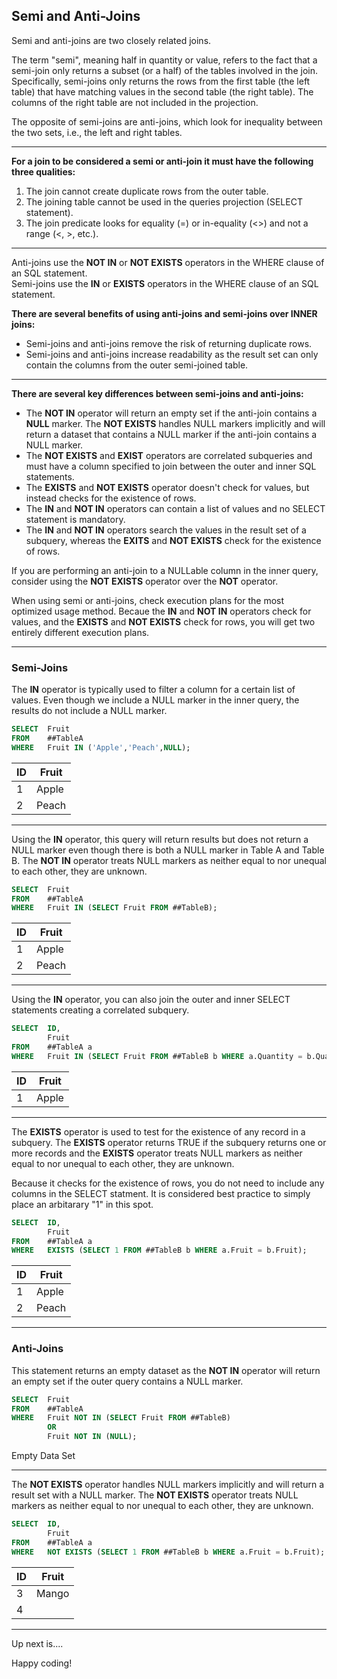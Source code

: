## Semi and Anti-Joins

Semi and anti-joins are two closely related joins.

The term "semi", meaning half in quantity or value, refers to the fact that a semi-join only returns a subset (or a half) of the tables involved in the join.  Specifically, semi-joins only returns the rows from the first table (the left table) that have matching values in the second table (the right table). The columns of the right table are not included in the projection.

The opposite of semi-joins are anti-joins, which look for inequality between the two sets, i.e., the left and right tables.

---

**For a join to be considered a semi or anti-join it must have the following three qualities:**

1)	The join cannot create duplicate rows from the outer table.
2)	The joining table cannot be used in the queries projection (SELECT statement).
3)	The join predicate looks for equality (=) or in-equality (<>) and not a range (<, >, etc.).

---

Anti-joins use the **NOT IN** or **NOT EXISTS** operators in the WHERE clause of an SQL statement.    
Semi-joins use the **IN** or **EXISTS** operators in the WHERE clause of an SQL statement.

**There are several benefits of using anti-joins and semi-joins over INNER joins:**

*  Semi-joins and anti-joins remove the risk of returning duplicate rows.
*  Semi-joins and anti-joins increase readability as the result set can only contain the columns from the outer semi-joined table.

---

**There are several key differences between semi-joins and anti-joins:**

*  The **NOT IN** operator will return an empty set if the anti-join contains a **NULL** marker.  The **NOT EXISTS** handles NULL markers implicitly and will return a dataset that contains a NULL marker if the anti-join contains a NULL marker.
*  The **NOT EXISTS** and **EXIST** operators are correlated subqueries and must have a column specified to join between the outer and inner SQL statements. 
*  The **EXISTS** and **NOT EXISTS** operator doesn't check for values, but instead checks for the existence of rows.
*  The **IN** and **NOT IN** operators can contain a list of values and no SELECT statement is mandatory.
*  The **IN** and **NOT IN** operators search the values in the result set of a subquery, whereas the **EXITS** and **NOT EXISTS** check for the existence of rows.

If you are performing an anti-join to a NULLable column in the inner query, consider using the **NOT EXISTS** operator over the **NOT** operator.

When using semi or anti-joins, check execution plans for the most optimized usage method.  Becaue the **IN** and **NOT IN** operators check for values, and the **EXISTS** and **NOT EXISTS** check for rows, you will get two entirely different execution plans.

---
### Semi-Joins

The **IN** operator is typically used to filter a column for a certain list of values.  Even though we include a NULL marker in the inner query, the results do not include a NULL marker.

```sql
SELECT  Fruit
FROM    ##TableA
WHERE   Fruit IN ('Apple','Peach',NULL);
```

| ID | Fruit |
|----|-------|
|  1 | Apple |
|  2 | Peach |

----

Using the **IN** operator, this query will return results but does not return a NULL marker even though there is both a NULL marker in Table A and Table B.  The **NOT IN** operator treats NULL markers as neither equal to nor unequal to each other, they are unknown. 

```sql
SELECT  Fruit
FROM    ##TableA
WHERE   Fruit IN (SELECT Fruit FROM ##TableB);
```

| ID | Fruit |
|----|-------|
|  1 | Apple |
|  2 | Peach |

---

Using the **IN** operator, you can also join the outer and inner SELECT statements creating a correlated subquery.

```sql
SELECT  ID,
        Fruit
FROM    ##TableA a
WHERE   Fruit IN (SELECT Fruit FROM ##TableB b WHERE a.Quantity = b.Quantity);
```

| ID | Fruit |
|----|-------|
|  1 | Apple |

---

The **EXISTS** operator is used to test for the existence of any record in a subquery. The **EXISTS** operator returns TRUE if the subquery returns one or more records and the **EXISTS** operator treats NULL markers as neither equal to nor unequal to each other, they are unknown. 

Because it checks for the existence of rows, you do not need to include any columns in the SELECT statment.  It is considered best practice to simply place an arbitarary "1" in this spot.

```sql
SELECT  ID,
        Fruit
FROM    ##TableA a 
WHERE   EXISTS (SELECT 1 FROM ##TableB b WHERE a.Fruit = b.Fruit);
```

| ID | Fruit |
|----|-------|
|  1 | Apple |
|  2 | Peach |

---

### Anti-Joins

This statement returns an empty dataset as the **NOT IN** operator will return an empty set if the outer query contains a NULL marker.

```sql
SELECT  Fruit
FROM    ##TableA
WHERE   Fruit NOT IN (SELECT Fruit FROM ##TableB)
        OR
        Fruit NOT IN (NULL);
```
Empty Data Set

---

The **NOT EXISTS** operator handles NULL markers implicitly and will return a result set with a NULL marker.  The **NOT EXISTS** operator treats NULL markers as neither equal to nor unequal to each other, they are unknown. 

```sql
SELECT  ID,
        Fruit
FROM    ##TableA a
WHERE   NOT EXISTS (SELECT 1 FROM ##TableB b WHERE a.Fruit = b.Fruit);
```

| ID | Fruit  |
|----|--------|
|  3 | Mango  |
|  4 | <NULL> |

-----
  
Up next is....

Happy coding!
